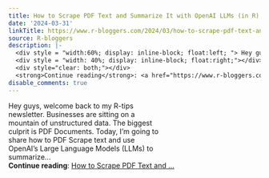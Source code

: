 ```yaml
---
title: How to Scrape PDF Text and Summarize It with OpenAI LLMs (in R)
date: '2024-03-31'
linkTitle: https://www.r-bloggers.com/2024/03/how-to-scrape-pdf-text-and-summarize-it-with-openai-llms-in-r/
source: R-bloggers
description: |-
  <div style = "width:60%; display: inline-block; float:left; "> Hey guys, welcome back to my R-tips newsletter. Businesses are sitting on a mountain of unstructured data. The biggest culprit is PDF Documents. Today, I’m going to share how to PDF Scrape text and use OpenAI’s Large Language Models (LLMs) to summarize...</div>
  <div style = "width: 40%; display: inline-block; float:right;"></div>
  <div style="clear: both;"></div>
  <strong>Continue reading</strong>: <a href="https://www.r-bloggers.com/2024/03/how-to-scrape-pdf-text-and-summarize-it-with-openai-llms-in-r/">How to Scrape PDF Text and ...
disable_comments: true
---
```

<div style = "width:60%; display: inline-block; float:left; "> Hey guys, welcome back to my R-tips newsletter. Businesses are sitting on a mountain of unstructured data. The biggest culprit is PDF Documents. Today, I’m going to share how to PDF Scrape text and use OpenAI’s Large Language Models (LLMs) to summarize...</div>
<div style = "width: 40%; display: inline-block; float:right;"></div>
<div style="clear: both;"></div>
<strong>Continue reading</strong>: <a href="https://www.r-bloggers.com/2024/03/how-to-scrape-pdf-text-and-summarize-it-with-openai-llms-in-r/">How to Scrape PDF Text and ...